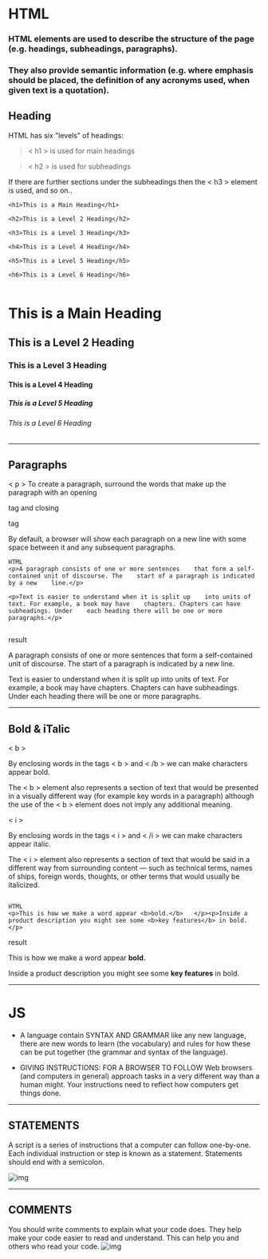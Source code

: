 # HTML

### HTML elements are used to describe the structure of the page (e.g. headings, subheadings, paragraphs).

### They also provide semantic information (e.g. where emphasis should be placed, the definition of any acronyms used, when given text is a quotation).

## Heading

HTML has six "levels" of headings:

> < h1 > is used for main headings

> < h2 > is used for subheadings

If there are further sections under the subheadings then the < h3 > element is used, and so on..



```
<h1>This is a Main Heading</h1>

<h2>This is a Level 2 Heading</h2>

<h3>This is a Level 3 Heading</h3>

<h4>This is a Level 4 Heading</h4>

<h5>This is a Level 5 Heading</h5>

<h6>This is a Level 6 Heading</h6>


````

<h1>This is a Main Heading</h1>

<h2>This is a Level 2 Heading</h2>

<h3>This is a Level 3 Heading</h3>

<h4>This is a Level 4 Heading</h4>

<h5>This is a Level 5 Heading</h5>

<h6>This is a Level 6 Heading</h6>

---------------------------


## Paragraphs


< p > To create a paragraph, surround the words that make up the paragraph with an opening <p>tag and closing </p> tag

By default, a browser will show each paragraph on a new line with some space between it and any subsequent paragraphs.


````
HTML
<p>A paragraph consists of one or more sentences    that form a self-contained unit of discourse. The    start of a paragraph is indicated by a new    line.</p>

<p>Text is easier to understand when it is split up    into units of text. For example, a book may have    chapters. Chapters can have subheadings. Under    each heading there will be one or more    paragraphs.</p>


````
result

<p>A paragraph consists of one or more sentences    that form a self-contained unit of discourse. The    start of a paragraph is indicated by a new    line.</p>

<p>Text is easier to understand when it is split up    into units of text. For example, a book may have    chapters. Chapters can have subheadings. Under    each heading there will be one or more    paragraphs.</p>


-----------------------

## Bold & iTalic

< b > 

By enclosing words in the tags < b > and < /b > we can make characters appear bold.

The < b > element also represents a section of text that would be presented in a visually different way (for example key words in a paragraph) although the use of the < b > element does not imply any additional meaning.

< i > 

By enclosing words in the tags < i > and < /i > we can make characters appear italic.


The < i > element also represents a section of text that would be said in a different way from surrounding content — such as technical terms, names of ships, foreign words, thoughts, or other terms that would usually be italicized.



```` 

HTML 
<p>This is how we make a word appear <b>bold.</b>   </p><p>Inside a product description you might see some <b>key features</b> in bold.</p>
````
result
<p>This is how we make a word appear <b>bold.</b>   </p><p>Inside a product description you might see some <b>key features</b> in bold.</p>

-----------------

# JS

* A language contain SYNTAX AND GRAMMAR like any new language, there are new words to learn (the vocabulary) and rules for how these can be put together (the grammar and syntax of the language).


* GIVING INSTRUCTIONS:
FOR A BROWSER TO FOLLOW
Web browsers (and computers in general)
approach tasks in a very different way than
a human might. Your instructions need to
reflect how computers get things done.

----
## STATEMENTS

A script is a series of instructions that a computer can follow one-by-one.
Each individual instruction or step is known as a statement.
Statements should end with a semicolon.

![img](/img/1.JPG)

----------
## COMMENTS 
You should write comments to explain what your code does.
They help make your code easier to read and understand.
This can help you and others who read your code. 
![img](/img/Capture.JPG)